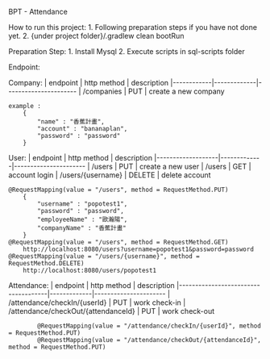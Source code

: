BPT - Attendance

How to run this project:
    1. Following preparation steps if you have not done yet.
    2. {under project folder}/.gradlew clean bootRun

Preparation Step:
    1. Install Mysql
    2. Execute scripts in sql-scripts folder


Endpoint:

Company:
| endpoint   | http method | description
|------------|-------------|----------------------
| /companies | PUT         | create a new company

    example :
        {
            "name" : "香蕉計畫",
            "account" : "bananaplan",
            "password" : "password"
        }

User:
| endpoint          | http method | description
|-------------------|-------------|----------------------
| /users            | PUT         | create a new user
| /users            | GET         | account login
| /users/{username} | DELETE      | delete account

    @RequestMapping(value = "/users", method = RequestMethod.PUT)
        {
            "username" : "popotest1",
            "password" : "password",
            "employeeName" : "歐瀚陽",
            "companyName" : "香蕉計畫"
        }
    @RequestMapping(value = "/users", method = RequestMethod.GET)
        http://localhost:8080/users?username=popotest1&password=password
    @RequestMapping(value = "/users/{username}", method = RequestMethod.DELETE)
        http://localhost:8080/users/popotest1

Attendance:
| endpoint                            | http method | description
|-------------------------------------|-------------|----------------------
| /attendance/checkIn/{userId}        | PUT         | work check-in
| /attendance/checkOut/{attendanceId} | PUT         | work check-out

            @RequestMapping(value = "/attendance/checkIn/{userId}", method = RequestMethod.PUT)
            @RequestMapping(value = "/attendance/checkOut/{attendanceId}", method = RequestMethod.PUT)
